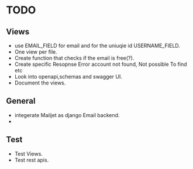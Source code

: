 # TODO 

## Views
- use  EMAIL_FIELD  for email and for the uniuqie id USERNAME_FIELD.
- One view per file. 
- Create function that checks if the email is free(?).
- Create specific Resopnse Error  account not found, Not possible To find etc
- Look into openapi,schemas  and swagger UI.
- Document the views. 

## General
- integerate Mailjet as django Email backend.
- 


## Test
- Test Views.
- Test rest apis. 